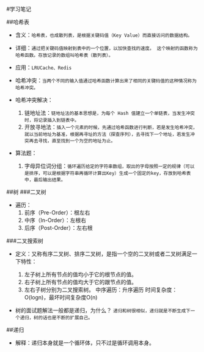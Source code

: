 #学习笔记

##哈希表
- 含义：```哈希表，也成散列表，是根据关键码值（Key Value）而直接访问的数据结构。```

- 详细：```通过把关键码值映射到表中的一个位置，以加快查找的速度。
这个映射的函数称为哈希函数。存放记录的数组叫哈希表（散列表）。```

- 应用：```LRUCache、Redis```

- 哈希冲突：```当两个不同的输入值通过哈希函数计算出来了相同的关键码值的这种情况称为哈希冲突。```
  
- 哈希冲突解决：
    1. 链地址法：```链地址法的基本思想是，为每个 Hash 值建立一个单链表，当发生冲突时，将记录插入到链表中。```
    2. 开放寻地法：```插入一个元素的时候，先通过哈希函数进行判断，若是发生哈希冲突，就以当前地址为基准，根据再寻址的方法（探查序列），去寻找下一个地址，若发生冲突再去寻找，直至找到一个为空的地址为止。```
    
- 算法题：
   1. 字母异位词分组：```循环遍历给定的字符串数组，取出的字母按照一定的规律（可以是排序，可以是根据字符串再循环计算出Key）生成一个固定的key，存放到哈希表中，最后输出结果。 ```
   
##树
###二叉树
- 遍历：
    1. 前序（Pre-Order）：根左右
    2. 中序（In-Order）：左根右
    3. 后序（Post-Order）：左右根
    
###二叉搜索树
- 定义：又称有序二叉树、排序二叉树，是指一个空的二叉树或者二叉树满足一下特性：
    1. 左子树上所有节点的值均小于它的根节点的值。
    2. 右子树上所有节点的值均大于它的跟节点的值。
    3. 左右子树分别为二叉搜索树。
    中序遍历：升序遍历
    时间复杂度：O(logn)，最坏时间复杂度O(n)

- 树的面试题解法一般都是递归，为什么？
    ```递归和树很相似，递归就是不断生成下一个递归，树的话也是不断的扩展自己。```
    
##递归
- 解释：递归本身就是一个循环体，只不过是循环调用本身。